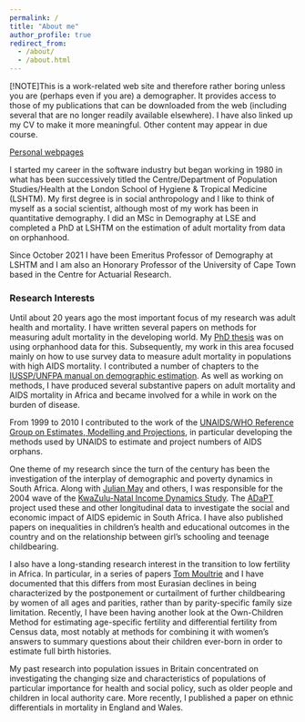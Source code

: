 ```yaml
---
permalink: /
title: "About me"
author_profile: true
redirect_from: 
  - /about/
  - /about.html
---
```


[!NOTE]This is a work-related web site and therefore rather boring unless you are (perhaps even if you are) a demographer. It provides access to those of my publications that can be downloaded from the web (including several that are no longer readily available elsewhere). I have also linked up my CV to make it more meaningful. Other content may appear in due course.

[Personal webpages](https://sites.google.com/view/iantimaeus/)

I started my career in the software industry but began working in 1980 in what has been successively titled the Centre/Department of Population Studies/Health at the London School of Hygiene & Tropical Medicine (LSHTM). My first degree is in social anthropology and I like to think of myself as a social scientist, although most of my work has been in quantitative demography. I did an MSc in Demography at LSE and completed a PhD at LSHTM on the estimation of adult mortality from data on orphanhood.

Since October 2021 I have been Emeritus Professor of Demography at LSHTM and I am also an Honorary Professor of the University of Cape Town based in the Centre for Actuarial Research.

### Research Interests

Until about 20 years ago the most important focus of my research was adult health and mortality. I have written several papers on methods for measuring adult mortality in the developing world. My [PhD thesis](https://blogs.lshtm.ac.uk/iantimaeus/files/2012/04/Timaeus-Advances-in-the-Measurement-of-Adult-Mortality.pdf "Download") was on using orphanhood data for this. Subsequently, my work in this area focused mainly on how to use survey data to measure adult mortality in populations with high AIDS mortality. I contributed a number of chapters to the [IUSSP/UNFPA manual on demographic estimation](https://demographicestimation.iussp.org/ "IUSSP/UNFPA Manual on Demographic Estimation"). As well as working on methods, I have produced several substantive papers on adult mortality and AIDS mortality in Africa and became involved for a while in work on the burden of disease.

From 1999 to 2010 I contributed to the work of the [UNAIDS/WHO Reference Group on Estimates, Modelling and Projections](https://www.epidem.org/ "Open the UNAIDS Reference Group web pages in a new window"), in particular developing the methods 
used by UNAIDS to estimate and project numbers of AIDS orphans.

One theme of my research since the turn of the century has been the investigation of the interplay of demographic and poverty dynamics in South Africa. Along with [Julian May](https://www.uwc.ac.za/study/all-areas-of-study/institutes/institute-for-social-development/people "Open link in a new window") and others, I was responsible for the 2004 wave of the [KwaZulu-Natal Income Dynamics Study](https://doi.org/10.25828/j638-tz61). The [ADaPT](https://gtr.ukri.org/projects?ref=ES%2FD003520%2F1 "Open the ADaPT web page in a new window") project used these and other longitudinal data to investigate the social and economic impact of AIDS epidemic in South Africa. I have also published papers on inequalities in children’s health and educational outcomes in the country and on the relationship between girl’s schooling and teenage childbearing.

I also have a long-standing research interest in the transition to low fertility in Africa. In particular, in a series of papers [Tom Moultrie](https://www.researchgate.net/profile/Tom_Moultrie "Open link in a new window") and I have documented that this differs from most Eurasian declines in being characterized by the postponement or curtailment of further childbearing by women of all ages and parities, rather than by parity-specific family size limitation. Recently, I have been having another look at the Own-Children Method for estimating age-specific fertility and differential fertility from Census data, most notably at methods for combining it with women’s answers to summary questions about their children ever-born in order to estimate full birth histories.

My past research into population issues in Britain concentrated on investigating the changing size and characteristics of populations of particular importance for health and social policy, such as older people and children in local authority care. More recently, I published a paper on ethnic differentials in mortality in England and Wales.
